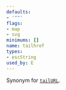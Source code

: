 ```yaml
---
defaults:
- '""'
flags:
- map
- svg
minimums: []
name: tailhref
types:
- escString
used_by: E
---
```

Synonym for [`tailURL`](#d:tailURL).
